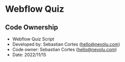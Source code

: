 # Webflow Quiz

## Code Ownership

- Webflow Quiz Script
- Developed by: Sebastian Cortes (hello@nevolu.com)
- Code owner: Sebastian Cortes (hello@nevolu.com)
- Date: 2022/11/15
